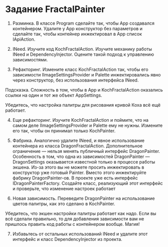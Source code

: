 ﻿# Задание FractalPainter

1. Разминка. В классе Program сделайте так, чтобы App
   создавался контейнером. Удалите у App конструктор без параметров
   и сделайте так, чтобы контейнер инжектировал в App список IApiAction.

2. INeed<T>. Изучите код KochFractalAction.
   Изучите механику работы INeed<T> и DependencyInjector.
   Оцените такой подход к управлению зависимостями.

3. Рефакторинг. Измените класс KochFractalAction так,
   чтобы его зависимости IImageSettingsProvider и Palette инжектировались
   явно через конструктор, без использования интерфейса INeed.

Подсказка. Сложность в том, чтобы в App и KochFractalAction
оказались ссылки на один и тот же объект AppSettings.

Убедитесь, что настройка палитры для рисования кривой Коха всё ещё работает.

4. Еще рефакторинг. Изучите KochFractalAction и поймите, что
   на самом деле IImageSettingsProvider и Palette ему не нужны. Измените его так,
   чтобы он принимал только KochPainter.

5. Фабрика. Аналогично удалите INeed,
   и явное использование контейнера из класса DragonFractalAction.
   Дополнительное ограничение — нельзя менять публичный интерфейс DragonPainter.
   Особенность в том, что одна из зависимостей DragonPainter —
   DragonSettings оказывается известной только в процессе работы экшена.
   Из-за этого вы не можете просить инжектировать в конструктор уже готовый Painter.
   Вместо этого инжектируйте фабрику DragonPainter-ов. В проекте уже есть интерфейс IDragonPainterFactory. 
   Создайте класс, реализующий этот интерфейс и проверьте, что изменение настроек работает

6. Новая зависимость. Переведите DragonPainter на использование цветов палитры,
   как это сделано в KochPainter.

Убедитесь, что экшен настройки палитры работает как надо.
Если вы всё сделали правильно, то для добавления зависимости вам не пришлось
править код работы с контейнером вообще. Магия!

7. Избавьтесь от остальных использований INeed и удалите этот интерфейс
   и класс DependencyInjector из проекта.
